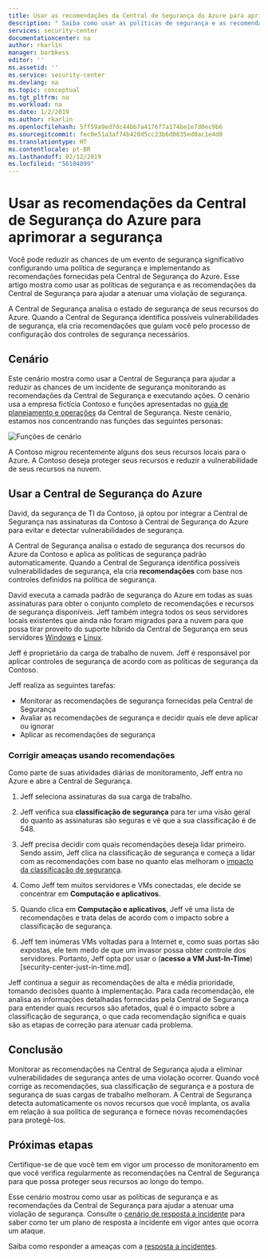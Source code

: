 ```yaml
---
title: Usar as recomendações da Central de Segurança do Azure para aprimorar a segurança | Microsoft Docs
description: " Saiba como usar as políticas de segurança e as recomendações da Central de Segurança do Azure para ajudar a atenuar um ataque de segurança. "
services: security-center
documentationcenter: na
author: rkarlin
manager: barbkess
editor: ''
ms.assetid: ''
ms.service: security-center
ms.devlang: na
ms.topic: conceptual
ms.tgt_pltfrm: na
ms.workload: na
ms.date: 1/2/2019
ms.author: rkarlin
ms.openlocfilehash: 5ff59a9ed7dc44bb7a4176f7a174be1e7d0ec9b6
ms.sourcegitcommit: fec0e51a3af74b428d5cc23b6d0835ed0ac1e4d8
ms.translationtype: HT
ms.contentlocale: pt-BR
ms.lasthandoff: 02/12/2019
ms.locfileid: "56104899"
---
```

# <a name="use-azure-security-center-recommendations-to-enhance-security"></a>Usar as recomendações da Central de Segurança do Azure para aprimorar a segurança
Você pode reduzir as chances de um evento de segurança significativo configurando uma política de segurança e implementando as recomendações fornecidas pela Central de Segurança do Azure. Esse artigo mostra como usar as políticas de segurança e as recomendações da Central de Segurança para ajudar a atenuar uma violação de segurança.

A Central de Segurança analisa o estado de segurança de seus recursos do Azure. Quando a Central de Segurança identifica possíveis vulnerabilidades de segurança, ela cria recomendações que guiam você pelo processo de configuração dos controles de segurança necessários.

## <a name="scenario"></a>Cenário
Este cenário mostra como usar a Central de Segurança para ajudar a reduzir as chances de um incidente de segurança monitorando as recomendações da Central de Segurança e executando ações. O cenário usa a empresa fictícia Contoso e funções apresentadas no [guia de planejamento e operações](security-center-planning-and-operations-guide.md#security-roles-and-access-controls) da Central de Segurança. Neste cenário, estamos nos concentrando nas funções das seguintes personas:

![Funções de cenário](./media/security-center-using-recommendations/scenario-roles.png)

A Contoso migrou recentemente alguns dos seus recursos locais para o Azure. A Contoso deseja proteger seus recursos e reduzir a vulnerabilidade de seus recursos na nuvem.

## <a name="use-azure-security-center"></a>Usar a Central de Segurança do Azure
David, da segurança de TI da Contoso, já optou por integrar a Central de Segurança nas assinaturas da Contoso à Central de Segurança do Azure para evitar e detectar vulnerabilidades de segurança. 

A Central de Segurança analisa o estado de segurança dos recursos do Azure da Contoso e aplica as políticas de segurança padrão automaticamente. Quando a Central de Segurança identifica possíveis vulnerabilidades de segurança, ela cria **recomendações** com base nos controles definidos na política de segurança. 

David executa a camada padrão de segurança do Azure em todas as suas assinaturas para obter o conjunto completo de recomendações e recursos de segurança disponíveis. Jeff também integra todos os seus servidores locais existentes que ainda não foram migrados para a nuvem para que possa tirar proveito do suporte híbrido da Central de Segurança em seus servidores [Windows](quick-onboard-windows-computer.md) e [Linux](quick-onboard-linux-computer.md).

Jeff é proprietário da carga de trabalho de nuvem. Jeff é responsável por aplicar controles de segurança de acordo com as políticas de segurança da Contoso. 

Jeff realiza as seguintes tarefas:

- Monitorar as recomendações de segurança fornecidas pela Central de Segurança
- Avaliar as recomendações de segurança e decidir quais ele deve aplicar ou ignorar
- Aplicar as recomendações de segurança

### <a name="remediate-threats-using-recommendations"></a>Corrigir ameaças usando recomendações
Como parte de suas atividades diárias de monitoramento, Jeff entra no Azure e abre a Central de Segurança. 

1. Jeff seleciona assinaturas da sua carga de trabalho.

2. Jeff verifica sua **classificação de segurança** para ter uma visão geral do quanto as assinaturas são seguras e vê que a sua classificação é de 548.

3. Jeff precisa decidir com quais recomendações deseja lidar primeiro. Sendo assim, Jeff clica na classificação de segurança e começa a lidar com as recomendações com base no quanto elas melhoram o [impacto da classificação de segurança](security-center-secure-score.md).

4. Como Jeff tem muitos servidores e VMs conectadas, ele decide se concentrar em **Computação e aplicativos**.

5. Quando clica em **Computação e aplicativos**, Jeff vê uma lista de recomendações e trata delas de acordo com o impacto sobre a classificação de segurança.

6. Jeff tem inúmeras VMs voltadas para a Internet e, como suas portas são expostas, ele tem medo de que um invasor possa obter controle dos servidores. Portanto, Jeff opta por usar o (**acesso a VM Just-In-Time**) [security-center-just-in-time.md].

Jeff continua a seguir as recomendações de alta e média prioridade, tomando decisões quanto à implementação. Para cada recomendação, ele analisa as informações detalhadas fornecidas pela Central de Segurança para entender quais recursos são afetados, qual é o impacto sobre a classificação de segurança, o que cada recomendação significa e quais são as etapas de correção para atenuar cada problema.

## <a name="conclusion"></a>Conclusão
Monitorar as recomendações na Central de Segurança ajuda a eliminar vulnerabilidades de segurança antes de uma violação ocorrer. Quando você corrige as recomendações, sua classificação de segurança e a postura de segurança de suas cargas de trabalho melhoram. A Central de Segurança detecta automaticamente os novos recursos que você implanta, os avalia em relação à sua política de segurança e fornece novas recomendações para protegê-los.


## <a name="next-steps"></a>Próximas etapas
Certifique-se de que você tem em vigor um processo de monitoramento em que você verifica regularmente as recomendações na Central de Segurança para que possa proteger seus recursos ao longo do tempo.

Esse cenário mostrou como usar as políticas de segurança e as recomendações da Central de Segurança para ajudar a atenuar uma violação de segurança. Consulte o [cenário de resposta a incidente](security-center-incident-response.md) para saber como ter um plano de resposta a incidente em vigor antes que ocorra um ataque.

Saiba como responder a ameaças com a [resposta a incidentes](security-center-incident-response.md).
